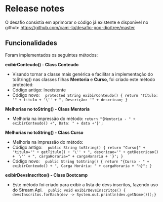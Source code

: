 
# Release notes

O desafio consistia em aprimorar o código já existente e disponível no github: https://github.com/cami-la/desafio-poo-dio/tree/master

## Funcionalidades
Foram implementados os seguintes métodos:

**exibirConteudo() - Class Conteudo**
- Visando tornar a classe mais genérica e facilitar a implementação do toString() nas classes filhas **Mentoria** e **Curso**, foi criado este método protected:
- Código antigo: Inexistente
- Código novo:
`  protected String exibirConteudo() {
  return "Título: '" + titulo + '\'' + ", Descrição: '" + descricao; }`

**Melhorias no toString() - Class Mentoria**
- Melhoria na impressão do método:
  `return "{Mentoria - " + exibirConteudo() +", Data: " + data +'}';`

**Melhorias no toString() - Class Curso**
- Melhoria na impressão do método:
- Código antigo:
`  public String toString() {
  return "Curso{" + "titulo='" + getTitulo() + '\'' + ", descricao='" + getDescricao() + '\'' + ", cargaHoraria=" + cargaHoraria + '}'; }`
- Código novo:
`  public String toString() {
  return "{Curso - " + exibirConteudo() + ", Carga Horária: " + cargaHoraria + "h}"; }`

**exibirDevsInscritos() - Class Bootcamp**
- Este método foi criado para exibir a lista de devs inscritos, fazendo uso do Stream Api.
`  public void exibirDevsInscritos() {
  devsInscritos.forEach(dev -> System.out.println(dev.getNome()));}`
